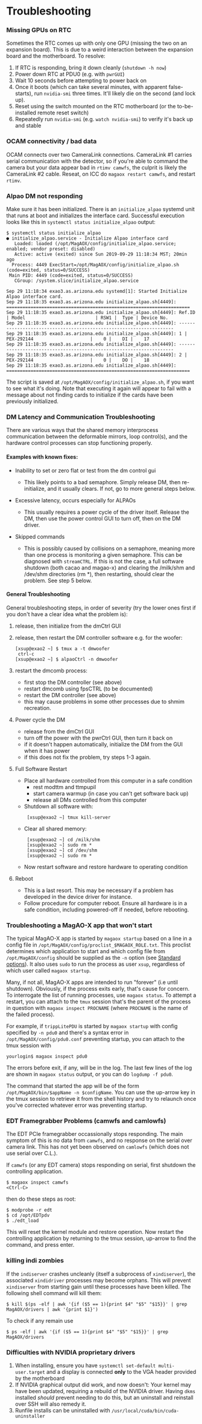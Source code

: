 # Troubleshooting

### Missing GPUs on RTC

Sometimes the RTC comes up with only one GPU (missing the two on an expansion board). This is due to a weird interaction between the expansion board and the motherboard. To resolve:

1. If RTC is responding, bring it down cleanly (`shutdown -h now`)
1. Power down RTC at PDU0 (e.g. with `pwrGUI`)
2. Wait 10 seconds before attempting to power back on
3. Once it boots (which can take several minutes, with apparent false-starts), run `nvidia-smi` three times. It'll likely die on the second (and lock up).
4. Reset using the switch mounted on the RTC motherboard (or the to-be-installed remote reset switch)
5. Repeatedly run `nvidia-smi` (e.g. `watch nvidia-smi`) to verify it's back up and stable

### OCAM connectivity / bad data

OCAM connects over two CameraLink connections. CameraLink #1 carries serial communication with the detector, so if you're able to command the camera but your data appear bad in `rtimv camwfs`, the culprit is likely the CameraLink #2 cable. Reseat, on ICC do `magaox restart camwfs`, and restart `rtimv`.

### Alpao DM not responding

Make sure it has been initialized. There is an `initialize_alpao` systemd unit that runs at boot and initializes the interface card. Successful execution looks like this in `systemctl status initialize_alpao` output:

```
$ systemctl status initialize_alpao
● initialize_alpao.service - Initialize Alpao interface card
   Loaded: loaded (/opt/MagAOX/config/initialize_alpao.service; enabled; vendor preset: disabled)
   Active: active (exited) since Sun 2019-09-29 11:18:34 MST; 20min ago
  Process: 4449 ExecStart=/opt/MagAOX/config/initialize_alpao.sh (code=exited, status=0/SUCCESS)
 Main PID: 4449 (code=exited, status=0/SUCCESS)
   CGroup: /system.slice/initialize_alpao.service

Sep 29 11:18:34 exao3.as.arizona.edu systemd[1]: Started Initialize Alpao interface card.
Sep 29 11:18:35 exao3.as.arizona.edu initialize_alpao.sh[4449]: ====================================================================
Sep 29 11:18:35 exao3.as.arizona.edu initialize_alpao.sh[4449]: Ref.ID | Model                          | RSW1 |  Type | Device No.
Sep 29 11:18:35 exao3.as.arizona.edu initialize_alpao.sh[4449]: --------------------------------------------------------------------
Sep 29 11:18:35 exao3.as.arizona.edu initialize_alpao.sh[4449]: 1 | PEX-292144                     |    0 |    DI |    17
Sep 29 11:18:35 exao3.as.arizona.edu initialize_alpao.sh[4449]: --------------------------------------------------------------------
Sep 29 11:18:35 exao3.as.arizona.edu initialize_alpao.sh[4449]: 2 | PEX-292144                     |    0 |    DO |    18
Sep 29 11:18:35 exao3.as.arizona.edu initialize_alpao.sh[4449]: ====================================================================
```

The script is saved at `/opt/MagAOX/config/initialize_alpao.sh`, if you want to see what it's doing. Note that executing it again will appear to fail with a message about not finding cards to initialize if the cards have been previously initialized.

### DM Latency and Communication Troubleshooting

There are various ways that the shared memory interprocess communication between the deformable mirrors, loop control(s), and the hardware control processes can stop functioning properly.

#### Examples with known fixes:

* Inability to set or zero flat or test from the dm control gui

    * This likely points to a bad semaphore.  Simply release DM, then re-initialize, and it usually clears.  If not, go to more general steps below.

    
* Excessive latency, occurs especially for ALPAOs

    * This usually requires a power cycle of the driver itself.  Release the DM, then use the power control GUI to turn off, then on the DM driver.

* Skipped commands

    * This is possibly caused by collisions on a semaphore, meaning more than one process is monitoring a given semaphore.  This can be diagnosed with `streamCTRL`. If this is not the case, a full software shutdown (both cacao and magao-x) and clearing the /milk/shm and /dev/shm directories (rm *), then restarting, should clear the problem. See step 5 below.

#### General Troubleshooting

General troubleshooting steps, in order of severity (try the lower ones first if you don't have a clear idea what the problem is):
1) release, then initialize from the dmCtrl GUI
2) release, then restart the DM controller software
    e.g. for the woofer:
    ```
    [xsup@exao2 ~] $ tmux a -t dmwoofer
     ctrl-c
    [xsup@exao2 ~] $ alpaoCtrl -n dmwoofer
    ```


3) restart the dmcomb process:
    * first stop the DM controller (see above)
    * restart dmcomb using fpsCTRL (to be documented)
    * restart the DM controller (see above)
    * this may cause problems in some other processes due to shmim recreation.

4) Power cycle the DM
    * release from the dmCtrl GUI
    * turn off the power with the pwrCtrl GUI, then turn it back on
    * if it doesn't happen automatically, initialize the DM from the GUI when it has power
    * if this does not fix the problem, try steps 1-3 again.

5) Full Software Restart 
    * Place all hardware controlled from this computer in a safe condition
         * rest modttm and ttmpupil
         * start camera warmup (in case you can't get software back up)
         * release all DMs controlled from this computer
    * Shutdown all software with:
      ```
       [xsup@exao2 ~] tmux kill-server
      ```
    * Clear all shared memory:
      ```
       [xsup@exao2 ~] cd /milk/shm 
       [xsup@exao2 ~] sudo rm *
       [xsup@exao2 ~] cd /dev/shm 
       [xsup@exao2 ~] sudo rm *
      ```
    * Now restart software and restore hardware to operating condition

6) Reboot
    * This is a last resort.  This may be necessary if a problem has developed in the device driver for instance.
    * Follow procedure for computer reboot.  Ensure all hardware is in a safe condition, including powered-off if needed, before rebooting.

    
    
### Troubleshooting a MagAO-X app that won't start

The typical MagAO-X app is started by `magaox startup` based on a line in a config file in `/opt/MagAOX/config/proclist_$MAGAOX_ROLE.txt`. This proclist determines which application to start and which config file from `/opt/MagAOX/config` should be supplied as the `-n` option (see [Standard options](#standard-options)). It also uses `sudo` to run the process as user `xsup`, regardless of which user called `magaox startup`.

Many, if not all, MagAO-X apps are intended to run "forever" (i.e until shutdown). Obviously, if the process exits early, that's cause for concern. To interrogate the list of running processes, use `magaox status`. To attempt a restart, you can attach to the `tmux` session that's the parent of the process in question with `magaox inspect PROCNAME` (where `PROCNAME` is the name of the failed process).

For example, if `trippLitePDU` is started by `magaox startup` with config specified by `-n pdu0` and there's a syntax error in `/opt/MagAOX/config/pdu0.conf` preventing startup, you can attach to the tmux session with

```
yourlogin$ magaox inspect pdu0
```

The errors before exit, if any, will be in the log. The last few lines of the log are shown in `magaox status` output, or you can do `logdump -f pdu0`.

The command that started the app will be of the form `/opt/MagAOX/bin/$appName -n $configName`. You can use the up-arrow key in the tmux session to retrieve it from the shell history and try to relaunch once you've corrected whatever error was preventing startup.

### EDT Framegrabber Problems (camwfs and camlowfs)

The EDT PCIe framegrabber occassionally stops responding.  The main symptom of this is no data from `camwfs`, and no response on the serial over camera link.  This has not yet been observed on `camlowfs` (which does not use serial over C.L.).

If `camwfs` (or any EDT camera) stops responding on serial, first shutdown the controlling application.

```
$ magaox inspect camwfs
<Ctrl-C>
```

then do these steps as root:

```
$ modprobe -r edt
$ cd /opt/EDTpdv
$ ./edt_load
```

This will reset the kernel module and restore operation.  Now restart the controlling application by returning to the tmux session, up-arrow to find the command, and press enter.

### killing indi zombies

If the `indiserver` crashes uncleanly (itself a subprocess of `xindiserver`), the associated `xindidriver` processes may become orphans.  This will prevent `xindiserver` from starting gain until these processes have been killed.  The following shell command will kill them:
```
$ kill $(ps -elf | awk '{if ($5 == 1){print $4" "$5" "$15}}' | grep MagAOX/drivers | awk '{print $1}')
```
To check if any remain use
```
$ ps -elf | awk '{if ($5 == 1){print $4" "$5" "$15}}' | grep MagAOX/drivers
```

### Difficulties with NVIDIA proprietary drivers

1. When installing, ensure you have `systemctl set-default multi-user.target` and a display is connected **only** to the VGA header provided by the motherboard
2. If NVIDIA graphical output did work, and now doesn't: Your kernel may have been updated, requiring a rebuild of the NVIDIA driver. Having `dkms` installed *should* prevent needing to do this, but an uninstall and reinstall over SSH will also remedy it.
2. Runfile installs can be uninstalled with `/usr/local/cuda/bin/cuda-uninstaller`

